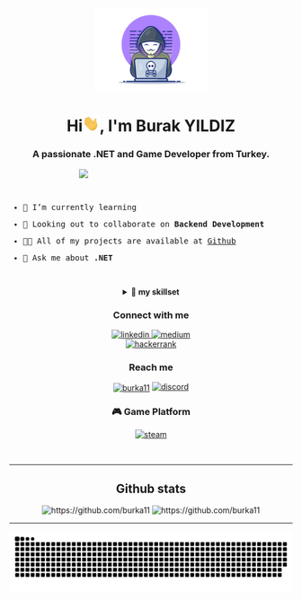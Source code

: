 <div align="center">
  <img width="200" height="auto" src="./resources/img/materialHacker.png"/>
  <h1>Hi<img width="30" src="./resources/img/waving.gif">, I'm Burak YILDIZ</h1>
  <h3>A passionate .NET and Game Developer from Turkey.</h3>
</div>
 
 <img align="right" width="380" height="auto" src="./resources/img/geek.gif"/>

<div align="left">
  <samp>
<p>&nbsp;</p>
<p>&nbsp;</p>

    
- 🌱 I’m currently learning 

- 👯 Looking out to collaborate on <strong>Backend Development</strong>

- 👨‍💻 All of my projects are available at [Github](https://github.com/burka11)

- 💬 Ask me about <b>**.NET**</b>

    
<p>&nbsp;</p>
    
  </samp>
</div>

<details align="center">
<summary>🔬 <strong>my skillset</strong></summary>

<div>
  <div align="center">
    <h1>Knowledge Base</h1>
    <img width="350" height="auto" src="./resources/img/coding-dawn.gif"/>
  </div>

  <div align="center">
    <h3>Languages</h3>
	<a href="https://dotnet.microsoft.com/en-us/" target="_blank"> 
      <img src="https://img.shields.io/badge/.NET-5C2D91?style=for-the-badge&logo=.net&logoColor=white"
        alt="dotnet"/>
    </a>
	  <a href="https://docs.microsoft.com/tr-tr/dotnet/csharp/" target="_blank"> 
      <img src="https://img.shields.io/badge/C%23-239120?style=for-the-badge&logo=c-sharp&logoColor=white"
        alt="c#"/>
    </a>
    <a href="https://www.python.org/" target="_blank">
      <img src="https://img.shields.io/badge/Python-3776AB.svg?style=for-the-badge&logo=python&logoColor=white"
        alt="python"/>
    </a>
    <a href="https://www.java.com" target="_blank">
      <img src="https://img.shields.io/badge/Java-007396.svg?style=for-the-badge&logo=java&logoColor=white" 
        alt="java"/> 
    </a>
    <a href="https://developer.mozilla.org/en-US/docs/Web/JavaScript" target="_blank"> 
      <img src="https://img.shields.io/badge/Javascript-F7DF1E.svg?style=for-the-badge&logo=javascript&logoColor=black"
        alt="javascript"/> 
    </a>
    <a href="https://cplusplus.com/" target="_blank"> 
      <img src="https://img.shields.io/badge/C%2B%2B-00599C?style=for-the-badge&logo=c%2B%2B&logoColor=white"
        alt="cplusplus"/> 
    </a>
  </div>

  <div align="center">
    <h3>Frontend</h3>
    <a href="https://www.w3.org/html/" target="_blank"> 
      <img src="https://img.shields.io/badge/html-E34F26.svg?style=for-the-badge&logo=html5&logoColor=white"
        alt="html5"/> 
    </a>
    <a href="https://www.w3schools.com/css/" target="_blank">
      <img src="https://img.shields.io/badge/css-1572B6.svg?style=for-the-badge&logo=css3&logoColor=white"
        alt="css3"/>
    </a>
	  <a href="https://getbootstrap.com/" target="_blank">
      <img src="https://img.shields.io/badge/Bootstrap-563D7C?style=for-the-badge&logo=bootstrap&logoColor=white"
        alt="bootstrap"/>
    </a>
    <a href="https://jquery.com/" target="_blank">
      <img src="https://img.shields.io/badge/jquery-0769AD.svg?style=for-the-badge&logo=jquery&logoColor=white" alt="jquery"/> 
    </a>
    <a href="https://angularjs.org/" target="_blank">
      <img src="https://img.shields.io/badge/Angular-DD0031?style=for-the-badge&logo=angular&logoColor=white"
        alt="angularjs"/>
    </a>
  </div>

  <div align="center">
    <h3>Backend</h3>
    <a href="https://nodejs.org" target="_blank"> 
      <img src="https://img.shields.io/badge/node.js-339933.svg?style=for-the-badge&logo=nodedotjs&logoColor=white"
        alt="nodejs"/> 
    </a>
    <a href="https://www.djangoproject.com/" target="_blank"> 
      <img src="https://img.shields.io/badge/Django-092E20?style=for-the-badge&logo=django&logoColor=white" alt="django" /> 
    </a>
    <a href="https://dart.dev/" target="_blank"> 
      <img src="https://img.shields.io/badge/Dart-0175C2?style=for-the-badge&logo=dart&logoColor=white" alt="dart"/> 
    </a>
  </div>

  <div align="center">
    <h3>Database</h3>
    <a href="https://www.sqlite.org/" target="_blank"> 
      <img src="https://img.shields.io/badge/sqlite-003B57.svg?style=for-the-badge&logo=sqlite&logoColor=white"
        alt="sqlite"/> 
    </a>
    <a href="https://www.mongodb.com/" target="_blank"> 
      <img src="https://img.shields.io/badge/mongodb-47A248.svg?style=for-the-badge&logo=mongodb&logoColor=white"
        alt="mongodb"/> 
    </a>
 
  </div>
 <div align="center">
    <h3>Source Control & CI/CD</h3>
    <a href="https://git-scm.com/" target="_blank">
      <img src="https://img.shields.io/badge/git-F05032.svg?style=for-the-badge&logo=git&logoColor=white"
        alt="git"/>
    </a>
    <a href="https://github.com/burka11" target="_blank">
      <img src="https://img.shields.io/badge/github-181717.svg?style=for-the-badge&logo=github&logoColor=white" alt="github" />
    </a>

  <div align="center">
    <h3>IDEs, Tools & Platform</h3>
    <a href="https://eclipse.org" target="_blank">
      <img src="https://img.shields.io/badge/eclipse-2C2255.svg?style=for-the-badge&logo=eclipse&logoColor=white" alt="eclipse IDE"/> 
    </a>
    <a href="https://code.visualstudio.com/" target="_blank">
      <img src="https://img.shields.io/badge/vscode-007ACC.svg?style=for-the-badge&logo=visualstudiocode&logoColor=white" alt="vsCode"/> 
    </a>
    <a href="https://www.jetbrains.com/" target="_blank">
      <img src="https://img.shields.io/badge/jetbrains-000000.svg?style=for-the-badge&logo=jetbrains&logoColor=white" alt="jetbrains" />
    </a>
    <a href="https://postman.com" target="_blank"> 
      <img src="https://img.shields.io/badge/postman-FF6C37.svg?style=for-the-badge&logo=postman&logoColor=white" alt="postman"/>
    </a>
	<a href="https://www.adobe.com/tr/products/photoshop.html" target="_blank"> 
      <img src="https://aleen42.github.io/badges/src/photoshop.svg" alt="photoshop" height:"300px";width="70px"/>
    </a>	
	<a href="https://www.adobe.com/tr/products/premiere.html" target="_blank"> 
      <img src="https://aleen42.github.io/badges/src/premiere.svg" alt="photoshop"/>
    </a>
  </div>
</div>
</details>

<div align="center">
  <h3>Connect with me</h3>
  <div>
     <a  href="https://www.linkedin.com/in/burak-yildizz/" target="_blank">
      <img src="https://img.shields.io/badge/Linked%20In-0A66C2.svg?style=for-the-badge&logo=linkedin&logoColor=white" alt="linkedin"/>
    </a>
    <a href="https://medium.com/@burka11" target="_blank">
      <img src="https://img.shields.io/badge/medium-000000.svg?style=for-the-badge&logo=medium&logoColor=white" alt="medium"/>
    </a>
  </div>
  <div>
    <a href="https://www.hackerrank.com/developerburaky1" target="_blank">
      <img src="https://img.shields.io/badge/Hackerrank-00EA64.svg?style=for-the-badge&logo=hackerrank&logoColor=black" alt="hackerrank"/>
    </a>	
  </div>
  <div>
    <h3>Reach me</h3>
			<a href="https://instagram.com/burka11" target="blank">
		<img align="center" src="https://raw.githubusercontent.com/rahuldkjain/github-profile-readme-generator/master/src/images/icons/Social/instagram.svg" alt="burka11" height="45px"; width="65px"/></a> 
			 <a href="https://discordapp.com/users/289441566823677952" target="_blank">
		<img src="https://img.shields.io/badge/Discord-7289DA?style=for-the-badge&logo=discord&logoColor=white" height="40px"; width="80px" alt="discord"/>
    </a>		
  </div>
</div>

<div align="center">
  <h3>🎮 Game Platform</h3>
  <div>
     <a  href="https://steamcommunity.com/id/zafre target="_blank">
      <img src="https://img.shields.io/badge/Steam-000000?style=for-the-badge&logo=steam&logoColor=white" alt="steam"/>
    </a>
  <div>
</div>

<p>&nbsp;</p>                                                                                                                                 
<hr>

<div align="center">
  <h2>Github stats</h2> 
  <img src="https://github-readme-stats.vercel.app/api?username=burka11&show_icons=true&theme=tokyonight&hide_border=true&locale=en"
    alt="https://github.com/burka11" />
  <img src="https://github-readme-streak-stats.herokuapp.com/?user=burka11&theme=material-palenight" alt="https://github.com/burka11" />
</div>
<hr>

<div align="center">
  <img  src="resources/img/github-contribution-grid-snake.svg"
    alt="burka11" />
</div>
